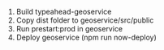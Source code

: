 1. Build typeahead-geoservice
2. Copy dist folder to geoservice/src/public
3. Run prestart:prod in geoservice
4. Deploy geoservice (npm run now-deploy)